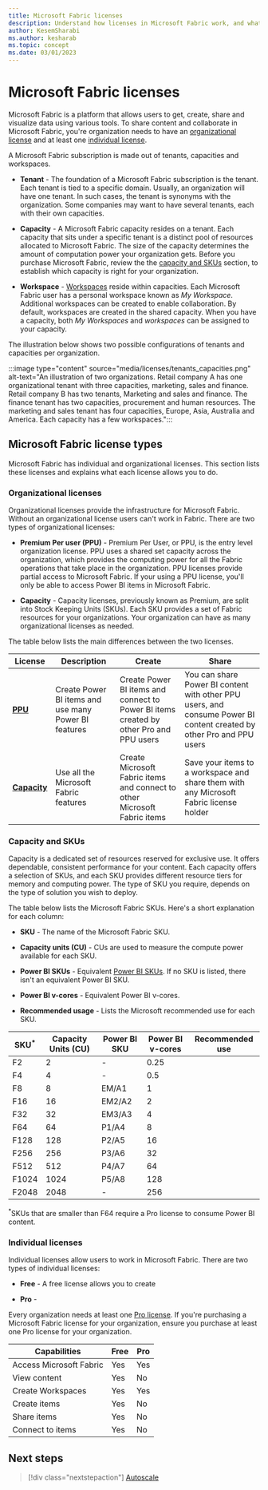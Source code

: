 ```yaml
---
title: Microsoft Fabric licenses
description: Understand how licenses in Microsoft Fabric work, and what are tenants, capacities and SKUs.
author: KesemSharabi
ms.author: kesharab
ms.topic: concept
ms.date: 03/01/2023
---
```


# Microsoft Fabric licenses

Microsoft Fabric is a platform that allows users to get, create, share and visualize data using various tools. To share content and collaborate in Microsoft Fabric, you're organization needs to have an [organizational license](#organizational-licenses) and at least one [individual license](#individual-licenses).

A Microsoft Fabric subscription is made out of tenants, capacities and workspaces.

* **Tenant** - The foundation of a Microsoft Fabric subscription is the tenant. Each tenant is tied to a specific domain. Usually, an organization will have one tenant. In such cases, the tenant is synonyms with the organization. Some companies may want to have several tenants, each with their own capacities.

* **Capacity** - A Microsoft Fabric capacity resides on a tenant. Each capacity that sits under a specific tenant is a distinct pool of resources allocated to Microsoft Fabric. The size of the capacity determines the amount of computation power your organization gets. Before you purchase Microsoft Fabric, review the the [capacity and SKUs](#capacity-and-skus) section, to establish which capacity is right for your organization.

* **Workspace** - [Workspaces](../get-started/workspaces.md) reside within capacities. Each Microsoft Fabric user has a personal workspace known as *My Workspace*. Additional workspaces can be created to enable collaboration. By default, workspaces are created in the shared capacity. When you have a capacity, both *My Workspaces* and *workspaces* can be assigned to your capacity.

The illustration below shows two possible configurations of tenants and capacities per organization.

:::image type="content" source="media/licenses/tenants_capacities.png" alt-text="An illustration of two organizations. Retail company A has one organizational tenant with three capacities, marketing, sales and finance. Retail company B has two tenants, Marketing and sales and finance. The finance tenant has two capacities, procurement and human resources. The marketing and sales tenant has four capacities, Europe, Asia, Australia and America. Each capacity has a few workspaces.":::

## Microsoft Fabric license types

Microsoft Fabric has individual and organizational licenses. This section lists these licenses and explains what each license allows you to do.

### Organizational licenses

Organizational licenses provide the infrastructure for Microsoft Fabric. Without an organizational license users can't work in Fabric. There are two types of organizational licenses:

* **Premium Per user (PPU)** - Premium Per User, or PPU, is the entry level organization license. PPU uses a shared set capacity across the organization, which provides the computing power for all the Fabric operations that take place in the organization. PPU licenses provide partial access to Microsoft Fabric. If your using a PPU license, you'll only be able to access Power BI items in Microsoft Fabric.

* **Capacity** - Capacity licenses, previously known as Premium, are split into Stock Keeping Units (SKUs). Each SKU provides a set of Fabric resources for your organizations. Your organization can have as many organizational licenses as needed.

The table below lists the main differences between the two licenses.

| License | Description | Create | Share |
|---------|-------------|--------|-------|
| [**PPU**](/power-bi/enterprise/service-premium-per-user-faq) | Create Power BI items and use many Power BI features | Create Power BI items and connect to Power BI items created by other Pro and PPU users | You can share Power BI content with other PPU users, and consume Power BI content created by other Pro and PPU users |
| [**Capacity**](#capacity-and-skus) | Use all the Microsoft Fabric features | Create Microsoft Fabric items and connect to other Microsoft Fabric items | Save your items to a workspace and share them with any Microsoft Fabric license holder |

### Capacity and SKUs

Capacity is a dedicated set of resources reserved for exclusive use. It offers dependable, consistent performance for your content. Each capacity offers a selection of SKUs, and each SKU provides different resource tiers for memory and computing power. The type of SKU you require, depends on the type of solution you wish to deploy.

The table below lists the Microsoft Fabric SKUs. Here's a short explanation for each column:

* **SKU** - The name of the Microsoft Fabric SKU.

* **Capacity units (CU)** - CUs are used to measure the compute power available for each SKU.

* **Power BI SKUs** - Equivalent [Power BI SKUs](/power-bi/enterprise/service-premium-what-is#capacities-and-skus). If no SKU is listed, there isn't an equivalent Power BI SKU.

* **Power BI v-cores** - Equivalent Power BI v-cores.  

* **Recommended usage** - Lists the Microsoft recommended use for each SKU.

| SKU<sup>*</sup> | Capacity Units (CU) | Power BI SKU | Power BI v-cores | Recommended use |
|--|--|--|--|--|
| F2 | 2 | - | 0.25 |  |
| F4 | 4 | - | 0.5 |  |
| F8 | 8 | EM/A1 | 1 |  |
| F16 | 16 | EM2/A2 | 2 |  |
| F32 | 32 | EM3/A3 | 4 |  |
| F64 | 64 | P1/A4 | 8 |  |
| F128 | 128 | P2/A5 | 16 |  |
| F256 | 256 | P3/A6 | 32 |  |
| F512 | 512 | P4/A7 | 64 |  |
| F1024 | 1024 | P5/A8 | 128 |  |
| F2048 | 2048 | - | 256 |  |

<sup>*</sup>SKUs that are smaller than F64 require a Pro license to consume Power BI content.

### Individual licenses

Individual licenses allow users to work in Microsoft Fabric. There are two types of individual licenses:

* **Free** - A free license allows you to create 

* **Pro** - 


Every organization needs at least one [Pro license](/power-bi/enterprise/service-admin-purchasing-power-bi-pro). If you're purchasing a Microsoft Fabric license for your organization, ensure you purchase at least one Pro license for your organization.


| Capabilities | Free | Pro |
|--|--|--|
| Access Microsoft Fabric | Yes | Yes |
| View content | Yes | No |
| Create Workspaces | Yes | Yes |
| Create items | Yes | No |
| Share items | Yes | No |
| Connect to items | Yes | No |

## Next steps

>[!div class="nextstepaction"]
>[Autoscale](autoscale.md)
